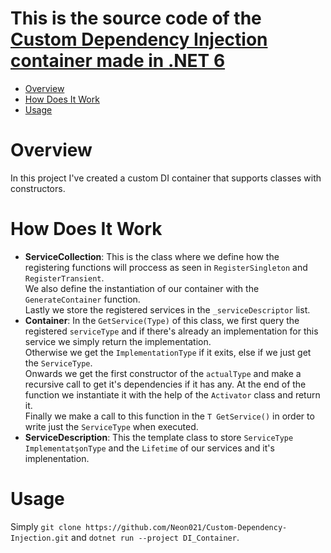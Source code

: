 # This is the source code of the [Custom Dependency Injection container made in .NET 6](https://github.com/Neon021/Custom-Dependency-Injection)


- [Overview](#overview)
- [How Does It Work](#how-does-it-work)
- [Usage](#usage)

# Overview
<p>In this project I've created a custom DI container that supports classes with constructors.</p>

# How Does It Work
<ul>
  <li><b>ServiceCollection</b>: This is the class where we define how the registering functions will proccess as seen in <code>RegisterSingleton</code> and <code>RegisterTransient</code>. <br> We also define the instantiation of our container with the <code>GenerateContainer</code> function. <br> Lastly we store the registered services in the <code>_serviceDescriptor</code> list.</li>
  <li><b>Container</b>: In the <code>GetService(Type)</code> of this class, we first query the registered <code>serviceType</code> and if there's already an implementation for this service we simply return the implementation. <br> Otherwise we get the <code>ImplementationType</code> if it exits, else if we just get the <code>ServiceType</code>. <br>Onwards we get the first constructor of the <code>actualType</code> and make a recursive call to get it's dependencies if it has any. At the end of the function we instantiate it with the help of the <code>Activator</code> class and return it. <br> Finally we make a call to this function in the <code>T GetService<T>()</code> in order to write just the <code>ServiceType</code> when executed.</li>
  <li><b>ServiceDescription</b>: This the template class to store <code>ServiceType</code> <code>ImplementatşonType</code> and the <code>Lifetime</code> of our services and it's implenentation.</li>
</ul>

# Usage
Simply `git clone https://github.com/Neon021/Custom-Dependency-Injection.git` and `dotnet run --project DI_Container`.
